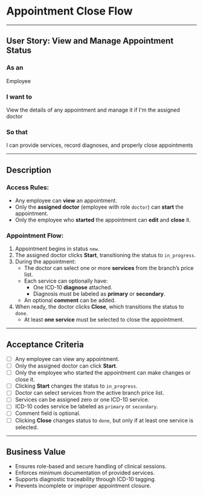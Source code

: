 # Appointment Close Flow

---

## User Story: View and Manage Appointment Status

### As an
Employee

### I want to
View the details of any appointment and manage it if I'm the assigned doctor

### So that
I can provide services, record diagnoses, and properly close appointments

---

## Description

### Access Rules:
- Any employee can **view** an appointment.
- Only the **assigned doctor** (employee with role `doctor`) can **start** the appointment.
- Only the employee who **started** the appointment can **edit** and **close** it.

### Appointment Flow:
1. Appointment begins in status `new`.
2. The assigned doctor clicks **Start**, transitioning the status to `in_progress`.
3. During the appointment:
   - The doctor can select one or more **services** from the branch’s price list.
   - Each service can optionally have:
     - One ICD-10 **diagnose** attached.
     - Diagnosis must be labeled as **primary** or **secondary**.
   - An optional **comment** can be added.
4. When ready, the doctor clicks **Close**, which transitions the status to `done`.
   - At least **one service** must be selected to close the appointment.

---

## Acceptance Criteria

- [ ] Any employee can view any appointment.
- [ ] Only the assigned doctor can click **Start**.
- [ ] Only the employee who started the appointment can make changes or close it.
- [ ] Clicking **Start** changes the status to `in_progress`.
- [ ] Doctor can select services from the active branch price list.
- [ ] Services can be assigned zero or one ICD-10 service.
- [ ] ICD-10 codes service be labeled as `primary` or `secondary`.
- [ ] Comment field is optional.
- [ ] Clicking **Close** changes status to `done`, but only if at least one service is selected.

---

## Business Value

- Ensures role-based and secure handling of clinical sessions.
- Enforces minimum documentation of provided services.
- Supports diagnostic traceability through ICD-10 tagging.
- Prevents incomplete or improper appointment closure.

